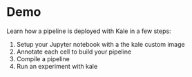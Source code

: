 # Demo

Learn how a pipeline is deployed with Kale in a few steps:

   1.  Setup your Jupyter notebook with a the kale custom image 
   2.  Annotate each cell to build your pipeline
   3.  Compile a pipeline
   4.  Run an experiment with kale

